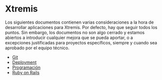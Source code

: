 # Xtremis

Los siguientes documentos contienen varias consideraciones a la hora de desarrollar aplicaciones para Xtremis. Por defecto, hay que seguir todos los puntos. Sin embargo, los documentos no son algo cerrado y estamos abiertos a introducir cualquier mejora que se pueda aportar, o a excepciones justificadas para proyectos específicos, siempre y cuando sea aprobado por el equipo técnico. 

* [Git](git.md)
* [Deployment](deployment.md)
* [Programación](programacion.md)
* [Ruby on Rails](rails/rails.md)
